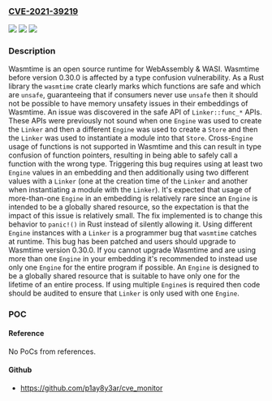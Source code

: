 ### [CVE-2021-39219](https://cve.mitre.org/cgi-bin/cvename.cgi?name=CVE-2021-39219)
![](https://img.shields.io/static/v1?label=Product&message=wasmtime&color=blue)
![](https://img.shields.io/static/v1?label=Version&message=n%2Fa&color=blue)
![](https://img.shields.io/static/v1?label=Vulnerability&message=CWE-843%3A%20Access%20of%20Resource%20Using%20Incompatible%20Type%20('Type%20Confusion')&color=brighgreen)

### Description

Wasmtime is an open source runtime for WebAssembly & WASI. Wasmtime before version 0.30.0 is affected by a type confusion vulnerability. As a Rust library the `wasmtime` crate clearly marks which functions are safe and which are `unsafe`, guaranteeing that if consumers never use `unsafe` then it should not be possible to have memory unsafety issues in their embeddings of Wasmtime. An issue was discovered in the safe API of `Linker::func_*` APIs. These APIs were previously not sound when one `Engine` was used to create the `Linker` and then a different `Engine` was used to create a `Store` and then the `Linker` was used to instantiate a module into that `Store`. Cross-`Engine` usage of functions is not supported in Wasmtime and this can result in type confusion of function pointers, resulting in being able to safely call a function with the wrong type. Triggering this bug requires using at least two `Engine` values in an embedding and then additionally using two different values with a `Linker` (one at the creation time of the `Linker` and another when instantiating a module with the `Linker`). It's expected that usage of more-than-one `Engine` in an embedding is relatively rare since an `Engine` is intended to be a globally shared resource, so the expectation is that the impact of this issue is relatively small. The fix implemented is to change this behavior to `panic!()` in Rust instead of silently allowing it. Using different `Engine` instances with a `Linker` is a programmer bug that `wasmtime` catches at runtime. This bug has been patched and users should upgrade to Wasmtime version 0.30.0. If you cannot upgrade Wasmtime and are using more than one `Engine` in your embedding it's recommended to instead use only one `Engine` for the entire program if possible. An `Engine` is designed to be a globally shared resource that is suitable to have only one for the lifetime of an entire process. If using multiple `Engine`s is required then code should be audited to ensure that `Linker` is only used with one `Engine`.

### POC

#### Reference
No PoCs from references.

#### Github
- https://github.com/p1ay8y3ar/cve_monitor

